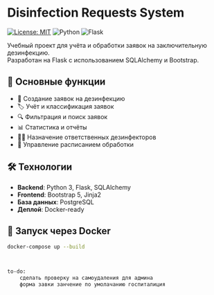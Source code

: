 # Disinfection Requests System

[![License: MIT](https://img.shields.io/badge/License-MIT-yellow.svg)](https://opensource.org/licenses/MIT)
![Python](https://img.shields.io/badge/python-3.8+-blue.svg)
![Flask](https://img.shields.io/badge/flask-2.0+-lightgrey.svg)

Учебный проект для учёта и обработки заявок на заключительную дезинфекцию.  
Разработан на Flask с использованием SQLAlchemy и Bootstrap.

## 📌 Основные функции

- 📝 Создание заявок на дезинфекцию
- 🏷️ Учёт и классификация заявок
- 🔍 Фильтрация и поиск заявок
- 📊 Статистика и отчёты
- 👨‍⚕️ Назначение ответственных дезинфекторов
- 📆 Управление расписанием обработки

## 🛠 Технологии

- **Backend**: Python 3, Flask, SQLAlchemy
- **Frontend**: Bootstrap 5, Jinja2
- **База данных**: PostgreSQL
- **Деплой**: Docker-ready

## 🐳 Запуск через Docker

```bash
docker-compose up --build



to-do:
    сделать проверку на самоудаления для админа
    форма завки занчение по умолачанию госпиталиция